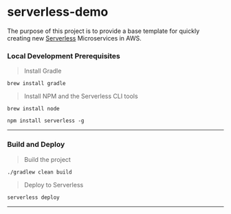 # serverless-demo

The purpose of this project is to provide a base template for quickly creating new [Serverless](https://serverless.com/) Microservices in AWS.


### Local Development Prerequisites

> Install Gradle

`brew install gradle`
<br/>


> Install NPM and the Serverless CLI tools

`brew install node`

`npm install serverless -g`
<br/>

---

### Build and Deploy

> Build the project

`./gradlew clean build`

> Deploy to Serverless

`serverless deploy`

---

